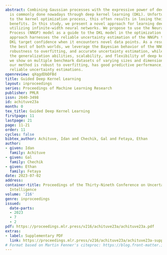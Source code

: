 ```yaml
---
abstract: Combining Gaussian processes with the expressive power of deep neural networks
  is commonly done nowadays through deep kernel learning (DKL). Unfortunately, due
  to the kernel optimization process, this often results in losing their Bayesian
  benefits. In this study, we present a novel approach for learning deep kernels by
  utilizing infinite-width neural networks. We propose to use the Neural Network Gaussian
  Process (NNGP) model as a guide to the DKL model in the optimization process. Our
  approach harnesses the reliable uncertainty estimation of the NNGPs to adapt the
  DKL target confidence when it encounters novel data points. As a result, we get
  the best of both worlds, we leverage the Bayesian behavior of the NNGP, namely its
  robustness to overfitting, and accurate uncertainty estimation, while maintaining
  the generalization abilities, scalability, and flexibility of deep kernels. Empirically,
  we show on multiple benchmark datasets of varying sizes and dimensionality, that
  our method is robust to overfitting, has good predictive performance, and provides
  reliable uncertainty estimations.
openreview: qXqgdDbDFBd
title: Guided Deep Kernel Learning
layout: inproceedings
series: Proceedings of Machine Learning Research
publisher: PMLR
issn: 2640-3498
id: achituve23a
month: 0
tex_title: Guided Deep Kernel Learning
firstpage: 11
lastpage: 21
page: 11-21
order: 11
cycles: false
bibtex_author: Achituve, Idan and Chechik, Gal and Fetaya, Ethan
author:
- given: Idan
  family: Achituve
- given: Gal
  family: Chechik
- given: Ethan
  family: Fetaya
date: 2023-07-02
address:
container-title: Proceedings of the Thirty-Nineth Conference on Uncertainty in Artificial
  Intelligence
volume: '216'
genre: inproceedings
issued:
  date-parts:
  - 2023
  - 7
  - 2
pdf: https://proceedings.mlr.press/v216/achituve23a/achituve23a.pdf
extras:
- label: Supplementary PDF
  link: https://proceedings.mlr.press/v216/achituve23a/achituve23a-supp.pdf
# Format based on Martin Fenner's citeproc: https://blog.front-matter.io/posts/citeproc-yaml-for-bibliographies/
---
```

